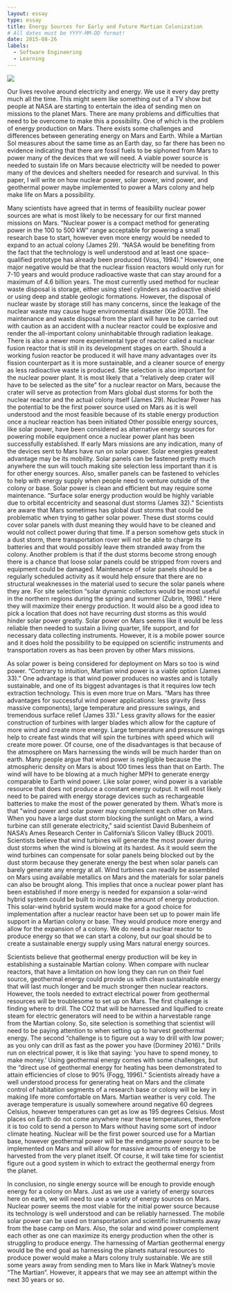 ```yaml
---
layout: essay
type: essay
title: Energy Sources for Early and Future Martian Colonization
# All dates must be YYYY-MM-DD format!
date: 2015-08-26
labels:
  - Software Engineering
  - Learning
---
```


<img class="ui tiny left circular floated image" src="../images/paintbrushes.jpg">

Our lives revolve around electricity and energy.  We use it every day pretty much all the time. This might seem like something out of a TV show but people at NASA are starting to entertain the idea of sending men on missions to the planet Mars.  There are many problems and difficulties that need to be overcome to make this a possibility.  One of which is the problem of energy production on Mars.  There exists some challenges and differences between generating energy on Mars and Earth.  While a Martian Sol measures about the same time as an Earth day, so far there has been no evidence indicating that there are fossil fuels to be siphoned from Mars to power many of the devices that we will need.  A viable power source is needed to sustain life on Mars because electricity will be needed to power many of the devices and shelters needed for research and survival.   In this paper, I will write on how nuclear power, solar power, wind power, and geothermal power maybe implemented to power a Mars colony and help make life on Mars a possibility.

Many scientists have agreed that in terms of feasibility nuclear power sources are what is most likely to be necessary for our first manned missions on Mars.  “Nuclear power is a compact method for generating power in the 100 to 500 kW” range acceptable for powering a small research base to start, however even more energy would be needed to expand to an actual colony (James 29).  “NASA would be benefiting from the fact that the technology is well understood and at least one space-qualified prototype has already been produced (Voss, 1994).”  However, one major negative would be that the nuclear fission reactors would only run for 7-10 years and would produce radioactive waste that can stay around for a maximum of 4.6 billion years.  The most currently used method for nuclear waste disposal is storage, either using steel cylinders as radioactive shield or using deep and stable geologic formations. However, the disposal of nuclear waste by storage still has many concerns, since the leakage of the nuclear waste may cause huge environmental disaster (Xie 2013).  The maintenance and waste disposal from the plant will have to be carried out with caution as an accident with a nuclear reactor could be explosive and render the all-important colony uninhabitable through radiation leakage.  There is also a newer more experimental type of reactor called a nuclear fusion reactor that is still in its development stages on earth.  Should a working fusion reactor be produced it will have many advantages over its fission counterpart as it is more sustainable, and a cleaner source of energy as less radioactive waste is produced.  Site selection is also important for the nuclear power plant.  It is most likely that a “relatively deep crater will have to be selected as the site” for a nuclear reactor on Mars, because the crater will serve as protection from Mars global dust storms for both the nuclear reactor and the actual colony itself (James 29).  Nuclear Power has the potential to be the first power source used on Mars as it is well understood and the most feasible because of its stable energy production once a nuclear reaction has been initiated 
Other possible energy sources, like solar power, have been considered as alternative energy sources for powering mobile equipment once a nuclear power plant has been successfully established.  If early Mars missions are any indication, many of the devices sent to Mars have run on solar power. Solar energies greatest advantage may be its mobility.  Solar panels can be fastened pretty much anywhere the sun will touch making site selection less important than it is for other energy sources.  Also, smaller panels can be fastened to vehicles to help with energy supply when people need to venture outside of the colony or base.  Solar power is clean and efficient but may require some maintenance.  “Surface solar energy production would be highly variable due to orbital eccentricity and seasonal dust storms (James 32).”  Scientists are aware that Mars sometimes has global dust storms that could be problematic when trying to gather solar power.  These dust storms could cover solar panels with dust meaning they would have to be cleaned and would not collect power during that time.  If a person somehow gets stuck in a dust storm, there transportation rover will not be able to charge its batteries and that would possibly leave them stranded away from the colony.  Another problem is that if the dust storms become strong enough there is a chance that loose solar panels could be stripped from rovers and equipment could be damaged.  Maintenance of solar panels should be a regularly scheduled activity as it would help ensure that there are no structural weaknesses in the material used to secure the solar panels where they are.  For site selection “solar dynamic collectors would be most useful in the northern regions during the spring and summer (Zubrin, 1996).”  Here they will maximize their energy production.  It would also be a good idea to pick a location that does not have recurring dust storms as this would hinder solar power greatly.  Solar power on Mars seems like it would be less reliable then needed to sustain a living quarter, life support, and for necessary data collecting instruments.  However, it is a mobile power source and it does hold the possibility to be equipped on scientific instruments and transportation rovers as has been proven by other Mars missions.  

As solar power is being considered for deployment on Mars so too is wind power.  “Contrary to intuition, Martian wind power is a viable option (James 33).”  One advantage is that wind power produces no wastes and is totally sustainable, and one of its biggest advantages is that it requires low tech extraction technology. This is even more true on Mars.  “Mars has three advantages for successful wind power applications: less gravity (less massive components), large temperature and pressure swings, and tremendous surface relief (James 33).”  Less gravity allows for the easier construction of turbines with larger blades which allow for the capture of more wind and create more energy.  Large temperature and pressure swings help to create fast winds that will spin the turbines with speed which will create more power.  Of course, one of the disadvantages is that because of the atmosphere on Mars harnessing the winds will be much harder than on earth.  Many people argue that wind power is negligible because the atmospheric density on Mars is about 100 times less than that on Earth.  The wind will have to be blowing at a much higher MPH to generate energy comparable to Earth wind power.  Like solar power, wind power is a variable resource that does not produce a constant energy output.  It will most likely need to be paired with energy storage devices such as rechargeable batteries to make the most of the power generated by them. What’s more is that "wind power and solar power may complement each other on Mars. When you have a large dust storm blocking the sunlight on Mars, a wind turbine can still generate electricity," said scientist David Bubenheim of NASA’s Ames Research Center in California’s Silicon Valley (Bluck 2001).  Scientists believe that wind turbines will generate the most power during dust storms when the wind is blowing at its hardest.  As it would seem the wind turbines can compensate for solar panels being blocked out by the dust storm because they generate energy the best when solar panels can barely generate any energy at all.  Wind turbines can readily be assembled on Mars using available metallics on Mars and the materials for solar panels can also be brought along.  This implies that once a nuclear power plant has been established if more energy is needed for expansion a solar-wind hybrid system could be built to increase the amount of energy production.  This solar-wind hybrid system would make for a good choice for implementation after a nuclear reactor have been set up to power main life support in a Martian colony or base.  They would produce more energy and allow for the expansion of a colony.  We do need a nuclear reactor to produce energy so that we can start a colony, but our goal should be to create a sustainable energy supply using Mars natural energy sources.

Scientists believe that geothermal energy production will be key in establishing a sustainable Martian colony.  When compare with nuclear reactors, that have a limitation on how long they can run on their fuel source, geothermal energy could provide us with clean sustainable energy that will last much longer and be much stronger then nuclear reactors.  However, the tools needed to extract electrical power from geothermal resources will be troublesome to set up on Mars.  The first challenge is finding where to drill.  The CO2 that will be harnessed and liquified to create steam for electric generators will need to be within a harvestable range from the Martian colony.  So, site selection is something that scientist will need to be paying attention to when setting up to harvest geothermal energy.  The second “challenge is to figure out a way to drill with low power; as you only can drill as fast as the power you have (Dorminey 2016).”  Drills run on electrical power, it is like that saying: ‘you have to spend money, to make money.’  Using geothermal energy comes with some challenges, but the “direct use of geothermal energy for heating has been demonstrated to attain efficiencies of close to 90% (Fogg, 1996).”  Scientists already have a well understood process for generating heat on Mars and the climate control of habitation segments of a research base or colony will be key in making life more comfortable on Mars.  Martian weather is very cold.  The average temperature is usually somewhere around negative 60 degrees Celsius, however temperatures can get as low as 195 degrees Celsius.  Most places on Earth do not come anywhere near these temperatures, therefore it is too cold to send a person to Mars without having some sort of indoor climate heating.  Nuclear will be the first power sourced use for a Martian base, however geothermal power will be the endgame power source to be implemented on Mars and will allow for massive amounts of energy to be harvested from the very planet itself.  Of course, it will take time for scientist figure out a good system in which to extract the geothermal energy from the planet.  

In conclusion, no single energy source will be enough to provide enough energy for a colony on Mars.  Just as we use a variety of energy sources here on earth, we will need to use a variety of energy sources on Mars.  Nuclear power seems the most viable for the initial power source because its technology is well understood and can be reliably harnessed. The mobile solar power can be used on transportation and scientific instruments away from the base camp on Mars.  Also, the solar and wind power complement each other as one can maximize its energy production when the other is struggling to produce energy.  The harnessing of Martian geothermal energy would be the end goal as harnessing the planets natural resources to produce power would make a Mars colony truly sustainable.  We are still some years away from sending men to Mars like in Mark Watney’s movie “The Martian”.  However, it appears that we may see an attempt within the next 30 years or so.

